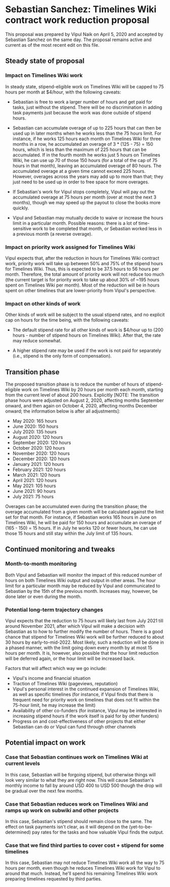 # Sebastian Sanchez: Timelines Wiki contract work reduction proposal

This proposal was prepared by Vipul Naik on April 5, 2020 and accepted
by Sebastian Sanchez on the same day. The proposal remains active and
current as of the most recent edit on this file.

## Steady state of proposal

### Impact on Timelines Wiki work

In steady state, stipend-eligible work on Timelines Wiki will be
capped to 75 hours per month at $4/hour, with the following caveats:

* Sebastian is free to work a larger number of hours and get paid for
  tasks, just without the stipend. There will be no discrimination in
  adding task payments just because the work was done outside of
  stipend hours.

* Sebastian can accumulate overage of up to 225 hours that can then be
  used up in later months when he works less than the 75 hours
  limit. For instance, if he works 125 hours each month on Timelines
  Wiki for three months in a row, he accumulated an overage of 3 *
  (125 - 75) = 150 hours, which is less than the maximum of 225 hours
  that can be accumulated. If in the fourth month he works just 5
  hours on Timelines Wiki, he can use up 70 of those 150 hours (for a
  total of the cap of 75 hours in that month), leaving an accumulated
  overage of 80 hours. The accumulated overage at a given time cannot
  exceed 225 hours. However, overages across the years may add up to
  more than that; they just need to be used up in order to free space
  for more overages.

* If Sebastian's work for Vipul stops completely, Vipul will pay out
  the accumulated overage at 75 hours per month (over at most the next
  3 months), though we may speed up the payout to close the books more
  quickly.

* Vipul and Sebastian may mutually decide to waive or increase the
  hours limit in a particular month. Possible reasons: there is a lot
  of time-sensitive work to be completed that month, or Sebastian
  worked less in a previous month (a reverse overage).

### Impact on priority work assigned for Timelines Wiki

Vipul expects that, after the reduction in hours for Timelines Wiki
contract work, priority work will take up between 50% and 75% of the
stipend hours for Timelines Wiki. Thus, this is expected to be 37.5
hours to 56 hours per month. Therefore, the total amount of priority
work will not reduce too much (the current target is for priority work
to take up about 30% of ~195 hours spent on Timelines Wiki per
month). Most of the reduction will be in hours spent on other
timelines that are lower-priority from Vipul's perspective.

### Impact on other kinds of work

Other kinds of work will be subject to the usual stipend rates, and no
explicit cap on hours for the time being, with the following caveats:

* The default stipend rate for all other kinds of work is $4/hour up
  to (200 hours - number of stipend hours on Timelines Wiki). After
  that, the rate may reduce somewhat.

* A higher stipend rate may be used if the work is not paid for
  separately (i.e., stipend is the only form of compensation).

## Transition phase

The proposed transition phase is to reduce the number of hours of
stipend-eligible work on Timelines Wiki by 20 hours per month each
month, starting from the current level of about 200 hours. Explicitly
[NOTE: The transition phase hours were adjusted on August 2, 2020,
affecting months September onward, and then again on October 4, 2020,
affecting months December onward; the information below is after
all adjustments]:

* May 2020: 165 hours
* June 2020: 150 hours
* July 2020: 135 hours
* August 2020: 120 hours
* September 2020: 120 hours
* October 2020: 120 hours
* November 2020: 120 hours
* December 2020: 120 hours
* January 2021: 120 hours
* February 2021: 120 hours
* March 2021: 120 hours
* April 2021: 120 hours
* May 2021: 105 hours
* June 2021: 90 hours
* July 2021: 75 hours

Overages can be accumulated even during the transition phase; the
overage accumulated from a given month will be calculated against the
limit set for that month. For instance, if Sebastian works 165 hours
in June on Timelines Wiki, he will be paid for 150 hours and
accumulate an overage of (165 - 150) = 15 hours. If in July he works
120 or fewer hours, he can use those 15 hours and still stay within
the July limit of 135 hours.

## Continued monitoring and tweaks

### Month-to-month monitoring

Both Vipul and Sebastian will monitor the impact of this reduced
number of hours on both Timelines Wiki output and output in other
areas. The hour limit for a particular month may be reduced by Vipul
and communicated to Sebastian by the 15th of the previous
month. Increases may, however, be done later or even during the month.

### Potential long-term trajectory changes

Vipul expects that the reduction to 75 hours will likely last from
July 2021 till around November 2021, after which Vipul will make a
decision with Sebastian as to how to further modify the number of
hours. There is a good chance that stipend for Timelines Wiki work
will be further reduced to about 30 hours by early-to-mid-2022. Most
likely, such a reduction will be done in a phased manner, with the
limit going down every month by at most 15 hours per month. It is,
however, also possible that the hour limit reduction will be deferred
again, or the hour limit will be increased back.

Factors that will affect which way we go include:

* Vipul's income and financial situation
* Traction of Timelines Wiki (pageviews, reputation)
* Vipul's personal interest in the continued expansion of Timelines
  Wiki, as well as specific timelines (for instance, if Vipul finds
  that there is frequent need for priority work on timelines that does
  not fit within the 75-hour limit, he may increase the limit)
* Availability of other co-funders (for instance, Vipul may be
  interested in increasing stipend hours if the work itself is paid
  for by other funders)
* Progress on and cost-effectiveness of other projects that either
  Sebastian can do or Vipul can fund through other channels

## Potential impact on work

### Case that Sebastian continues work on Timelines Wiki at current levels

In this case, Sebastian will be forgoing stipend, but otherwise things
will look very similar to what they are right now. This will cause
Sebastian's monthly income to fall by around USD 400 to USD 500 though
the drop will be gradual over the next few months.

### Case that Sebastian reduces work on Timelines Wiki and ramps up work on subwiki and other projects

In this case, Sebastian's stipend should remain close to the same. The
effect on task payments isn't clear, as it will depend on the
(yet-to-be-determined) pay rates for the tasks and how valuable Vipul
finds the output.

### Case that we find third parties to cover cost + stipend for some timelines

In this case, Sebastian may not reduce Timelines Wiki work all the way
to 75 hours per month, even though he reduces Timelines Wiki work for
Vipul to around that much. Instead, he'll spend his remaining
Timelines Wiki work preparing timelines requested by third parties.
